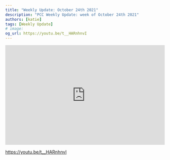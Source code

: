 ```yaml
---
title: "Weekly Update: October 24th 2021"
description: "PCC Weekly Update: week of October 24th 2021"
authors: [katie]
tags: [Weekly Update]
# image:
og_url: https://youtu.be/t__HARnhnvI
---
```


<iframe width="100%" height="315" src="https://www.youtube.com/embed/t__HARnhnvI" title="YouTube video player" frameborder="0" allow="accelerometer; autoplay; clipboard-write; encrypted-media; gyroscope; picture-in-picture" allowfullscreen></iframe>

<!--truncate-->

https://youtu.be/t__HARnhnvI